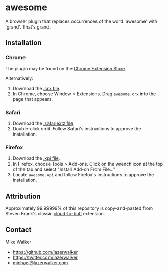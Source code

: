 awesome
=============

A browser plugin that replaces occurrences of the word 'awesome' with 'grand'.
That's grand.

Installation
------------

### Chrome

The plugin may be found on the [Chrome Extension Store](https://chrome.google.com/webstore/detail/awesome/odlbpehkpefnmehgdofblnagjpimaanh/details).

Alternatively:

1. Download the [.crx file](https://github.com/lazerwalker/awesome/blob/master/awesome.crx?raw=true).
2. In Chrome, choose Window > Extensions.  Drag `awesome.crx` into the page that appears.


### Safari

1. Download the [.safariextz file](https://github.com/lazerwalker/awesome/blob/master/awesome.safariextz?raw=true).
2. Double-click on it. Follow Safari's instructions to approve the installation.

### Firefox

1. Download the [.xpi file](https://github.com/lazerwalker/awesome/blob/master/awesome.xpi?raw=true).
2. In Firefox, choose Tools > Add-ons. Click on the wrench icon at the top of the tab and select "Install Add-on From File..."
3. Locate `awesome.xpi` and follow Firefox's instructions to approve the installation.

Attribution
-----------
Approximately 99.99999% of this repository is copy-and-pasted from Steven Frank's
classic [cloud-to-butt](https://github.com/panicsteve/cloud-to-butt) extension.

Contact
-----
Mike Walker
* https://github.com/lazerwalker
* https://twitter.com/lazerwalker
* michael@lazerwalker.com
